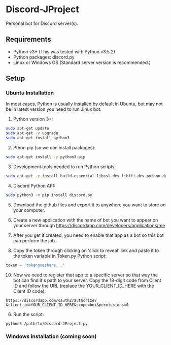 # Discord-JProject
Personal bot for Discord server(s).

## Requirements
- Python v3+ (This was tested with Python v3.5.2)
- Python packages: discord.py
- Linux or Windows OS (Standard server version is recommended.)

## Setup
### Ubuntu Installation
In most cases, Python is usually installed by default in Ubuntu, but may not be in latest version you need to run Jinux bot.

1) Python version 3+:
```Bash
sudo apt-get update
sudo apt-get -y upgrade
sudo apt-get install python3
```

2) Pthon pip (so we can install packages):
```Bash
sudo apt-get install -y python3-pip
```

3) Development tools needed to run Python scripts:
```Bash
sudo apt-get -y install build-essential libssl-dev libffi-dev python-dev
```

4) Discord Python API:
```Bash
sudo python3 -m pip install discord.py
```

5) Download the github files and export it to anywhere you want to store on your computer.

7) Create a new application with the name of bot you want to appear on your server through https://discordapp.com/developers/applications/me

8) After you get it created, you need to enable that app as a bot so this bot can perform the job.

9) Copy the token through clicking on 'click to reveal' link and paste it to the token variable in Token.py Python script:
```Python
token = 'tokengoeshere...'
```

10) Now we need to register that app to a specific server so that way the bot can find it's path to your server. Copy the 18-digit code from Client ID and follow the URL (replace the YOUR_CLIENT_ID_HERE with the Client ID code):
```
https://discordapp.com/oauth2/authorize?&client_id=YOUR_CLIENT_ID_HERE&scope=bot&permissions=0 
```

6) Run the script:
```Bash
python3 /path/to/Discord-JProject.py
```

### Windows installation (coming soon)
